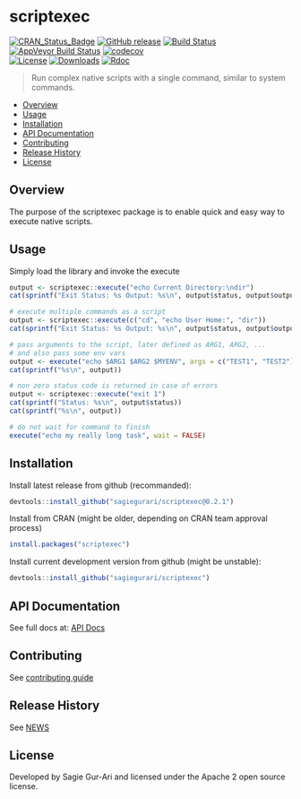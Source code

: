 # scriptexec

[![CRAN_Status_Badge](http://www.r-pkg.org/badges/version/scriptexec)](https://cran.r-project.org/package=scriptexec) [![GitHub release](https://img.shields.io/github/release/sagiegurari/scriptexec.svg)](https://github.com/sagiegurari/scriptexec/releases) [![Build Status](https://travis-ci.org/sagiegurari/scriptexec.svg)](http://travis-ci.org/sagiegurari/scriptexec) [![AppVeyor Build Status](https://ci.appveyor.com/api/projects/status/github/sagiegurari/scriptexec?branch=master&svg=true)](https://ci.appveyor.com/project/sagiegurari/scriptexec) [![codecov](https://codecov.io/gh/sagiegurari/scriptexec/branch/master/graph/badge.svg)](https://codecov.io/gh/sagiegurari/scriptexec)<br>
[![License](https://img.shields.io/cran/l/scriptexec.svg)](https://github.com/sagiegurari/scriptexec/blob/master/LICENSE) [![Downloads](https://cranlogs.r-pkg.org/badges/grand-total/scriptexec)](https://github.com/sagiegurari/scriptexec/releases) [![Rdoc](http://www.rdocumentation.org/badges/version/scriptexec)](http://www.rdocumentation.org/packages/scriptexec)

> Run complex native scripts with a single command, similar to system commands.

* [Overview](#overview)
* [Usage](#usage)
* [Installation](#installation)
* [API Documentation](docs/api.md)
* [Contributing](.github/CONTRIBUTING.md)
* [Release History](NEWS.md)
* [License](#license)

<a name="overview"></a>
## Overview
The purpose of the scriptexec package is to enable quick and easy way to execute native scripts.

<a name="usage"></a>
## Usage
Simply load the library and invoke the execute

````r
output <- scriptexec::execute("echo Current Directory:\ndir")
cat(sprintf("Exit Status: %s Output: %s\n", output$status, output$output))

# execute multiple commands as a script
output <- scriptexec::execute(c("cd", "echo User Home:", "dir"))
cat(sprintf("Exit Status: %s Output: %s\n", output$status, output$output))

# pass arguments to the script, later defined as ARG1, ARG2, ...
# and also pass some env vars
output <- execute("echo $ARG1 $ARG2 $MYENV", args = c("TEST1", "TEST2"), env = c("MYENV=TEST3"))
cat(sprintf("%s\n", output))

# non zero status code is returned in case of errors
output <- scriptexec::execute("exit 1")
cat(sprintf("Status: %s\n", output$status))
cat(sprintf("%s\n", output))

# do not wait for command to finish
execute("echo my really long task", wait = FALSE)
````

<a name="installation"></a>
## Installation
Install latest release from github (recommanded):

```r
devtools::install_github("sagiegurari/scriptexec@0.2.1")
```

Install from CRAN (might be older, depending on CRAN team approval process)

```r
install.packages("scriptexec")
```

Install current development version from github (might be unstable):

```r
devtools::install_github("sagiegurari/scriptexec")
```

## API Documentation
See full docs at: [API Docs](docs/api.md)

## Contributing
See [contributing guide](.github/CONTRIBUTING.md)

<a name="history"></a>
## Release History

See [NEWS](NEWS.md)

<a name="license"></a>
## License
Developed by Sagie Gur-Ari and licensed under the Apache 2 open source license.
